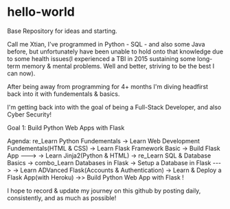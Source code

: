 # hello-world
Base Repository for ideas and starting.

Call me Xtian, I've programmed in Python - SQL - and also some Java before, but unfortunately have been unable to hold onto that knowledge due to some health issues(I experienced a TBI in 2015 sustaining some long-term memory & mental problems. Well and better, striving to be the best I can now).

After being away from programming for 4+ months I'm diving headfirst back into it with fundementals & basics. 

I'm  getting back into with the goal of being a Full-Stack Developer, and also Cyber Security!

Goal 1: Build Python Web Apps with Flask

Agenda: re_Learn Python Fundementals -> Learn Web Development Fundementals(HTML & CSS) -> Learn Flask Framework Basic -> Build Flask App --->
       -> Learn Jinja2(Python & HTML) -> re_Learn SQL & Database Basics -> combo_Learn Databases in Flask -> Setup a Database in Flask   --->
       -> Learn ADVanced Flask(Accounts & Authentication) -> Learn & Deploy a Flask App(with Heroku) ->> Build Python Web App with Flask !

I hope to record & update my journey on this github by posting daily, consistently, and as much as possible!
